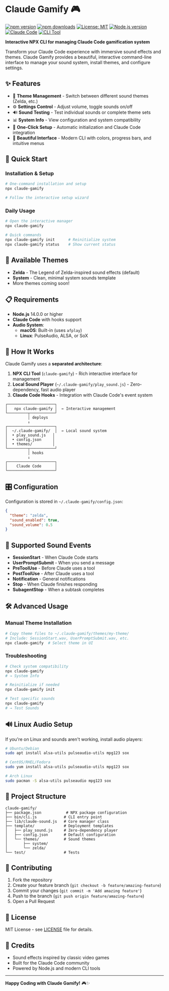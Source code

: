 # Claude Gamify 🎮

[![npm version](https://badge.fury.io/js/claude-gamify.svg)](https://badge.fury.io/js/claude-gamify)
[![npm downloads](https://img.shields.io/npm/dm/claude-gamify.svg)](https://www.npmjs.com/package/claude-gamify)
[![License: MIT](https://img.shields.io/badge/License-MIT-yellow.svg)](https://opensource.org/licenses/MIT)
[![Node.js version](https://img.shields.io/node/v/claude-gamify.svg)](https://nodejs.org)
[![Claude Code](https://img.shields.io/badge/Claude-Code-blue.svg)](https://claude.ai/code)
[![CLI Tool](https://img.shields.io/badge/CLI-Interactive-green.svg)](https://www.npmjs.com/package/claude-gamify)

**Interactive NPX CLI for managing Claude Code gamification system**

Transform your Claude Code experience with immersive sound effects and themes. Claude Gamify provides a beautiful, interactive command-line interface to manage your sound system, install themes, and configure settings.

## ✨ Features

- 🎵 **Theme Management** - Switch between different sound themes (Zelda, etc.)
- ⚙️ **Settings Control** - Adjust volume, toggle sounds on/off
- 🔊 **Sound Testing** - Test individual sounds or complete theme sets
- 📊 **System Info** - View configuration and system compatibility
- 🚀 **One-Click Setup** - Automatic initialization and Claude Code integration
- 🎨 **Beautiful Interface** - Modern CLI with colors, progress bars, and intuitive menus

## 🚀 Quick Start

### Installation & Setup

```bash
# One-command installation and setup
npx claude-gamify

# Follow the interactive setup wizard
```

### Daily Usage

```bash
# Open the interactive manager
npx claude-gamify

# Quick commands
npx claude-gamify init      # Reinitialize system
npx claude-gamify status    # Show current status
```

## 🎵 Available Themes

- **Zelda** - The Legend of Zelda-inspired sound effects (default)
- **System** - Clean, minimal system sounds template
- More themes coming soon!

## 📋 Requirements

- **Node.js** 14.0.0 or higher
- **Claude Code** with hooks support
- **Audio System**:
  - **macOS**: Built-in (uses `afplay`)
  - **Linux**: PulseAudio, ALSA, or SoX

## 🔧 How It Works

Claude Gamify uses a **separated architecture**:

1. **NPX CLI Tool** (`claude-gamify`) - Rich interactive interface for management
2. **Local Sound Player** (`~/.claude-gamify/play_sound.js`) - Zero-dependency, fast audio player
3. **Claude Code Hooks** - Integration with Claude Code's event system

```
┌─────────────────────┐
│   npx claude-gamify │  ← Interactive management
└─────────┬───────────┘
          │ deploys
          ↓
┌─────────────────────┐
│  ~/.claude-gamify/  │  ← Local sound system
│  • play_sound.js   │
│  • config.json     │
│  • themes/         │
└─────────┬───────────┘
          │ hooks
          ↓
┌─────────────────────┐
│    Claude Code      │
└─────────────────────┘
```

## 🎛️ Configuration

Configuration is stored in `~/.claude-gamify/config.json`:

```json
{
  "theme": "zelda",
  "sound_enabled": true,
  "sound_volume": 0.5
}
```

## 🎯 Supported Sound Events

- **SessionStart** - When Claude Code starts
- **UserPromptSubmit** - When you send a message
- **PreToolUse** - Before Claude uses a tool
- **PostToolUse** - After Claude uses a tool
- **Notification** - General notifications
- **Stop** - When Claude finishes responding
- **SubagentStop** - When a subtask completes

## 🛠️ Advanced Usage

### Manual Theme Installation

```bash
# Copy theme files to ~/.claude-gamify/themes/my-theme/
# Include: SessionStart.wav, UserPromptSubmit.wav, etc.
npx claude-gamify  # Select theme in UI
```

### Troubleshooting

```bash
# Check system compatibility
npx claude-gamify
# → System Info

# Reinitialize if needed
npx claude-gamify init

# Test specific sounds
npx claude-gamify
# → Test Sounds
```

## 🔊 Linux Audio Setup

If you're on Linux and sounds aren't working, install audio players:

```bash
# Ubuntu/Debian
sudo apt install alsa-utils pulseaudio-utils mpg123 sox

# CentOS/RHEL/Fedora
sudo yum install alsa-utils pulseaudio-utils mpg123 sox

# Arch Linux
sudo pacman -S alsa-utils pulseaudio mpg123 sox
```

## 📁 Project Structure

```
claude-gamify/
├── package.json           # NPX package configuration
├── bin/cli.js            # CLI entry point
├── lib/claude-sound.js   # Core manager class
├── template/             # Deployment templates
│   ├── play_sound.js     # Zero-dependency player
│   ├── config.json       # Default configuration
│   └── themes/           # Sound themes
│       ├── system/
│       └── zelda/
└── test/                 # Tests
```

## 🤝 Contributing

1. Fork the repository
2. Create your feature branch (`git checkout -b feature/amazing-feature`)
3. Commit your changes (`git commit -m 'Add amazing feature'`)
4. Push to the branch (`git push origin feature/amazing-feature`)
5. Open a Pull Request

## 📄 License

MIT License - see [LICENSE](LICENSE) file for details.

## 🙏 Credits

- Sound effects inspired by classic video games
- Built for the Claude Code community
- Powered by Node.js and modern CLI tools

---

**Happy Coding with Claude Gamify!** 🎮✨

